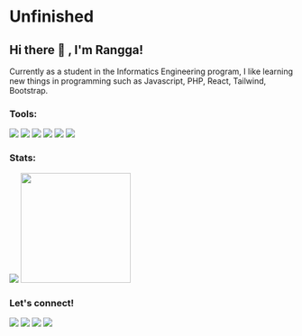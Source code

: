 # <h1>Unfinished</h1>

<h2>Hi there 👋 , I'm Rangga!</h2>
<p>Currently as a student in the Informatics Engineering program, I like learning new things in programming such as Javascript, PHP, React, Tailwind, Bootstrap.</p>

### <h3>Tools:</h3>
<div>
    <img src="https://img.shields.io/badge/OS-Windows-blue?&logo=windows" />
    <img src="https://img.shields.io/badge/Build-Vite-blue?&logo=vite" />
    <img src="https://img.shields.io/badge/Code-Javascript-blue?&logo=javascript" />
    <img src="https://img.shields.io/badge/Code-React-blue?&logo=react" />
    <img src="https://img.shields.io/badge/Code-PHP-blue?&logo=php" />
    <img src="https://img.shields.io/badge/Text%20Editor-Visual%20Studio%20Code-blue?&logo=visual%20studio%20code&logoColor=blue" />
</div>

### <h3>Stats:</h3>
<div>
    <img src="https://github-readme-stats.vercel.app/api?username=azharanggakusuma&count_private=true&show_icons=true&theme=algolia" />
    <img src="https://github-readme-stats.vercel.app/api/top-langs/?username=azharanggakusuma&theme=algolia" height=195 />
</div>

### <h3>Let's connect!</h3>
<div>
    <a href="https://azharangga.my.id" target="blank"><img src="https://img.shields.io/badge/Website-https://azharangga.my.id-green?" /></a>
    <a href="https://linkedin.com/azharangga-kusuma-9a30911a0/" target="blank"><img src="https://img.shields.io/badge/Azharangga_Kusuma-30302f?style=flat&logo=linkedin" /></a>
    <a href="https://instagram.com/azharangga_kusuma/" target="blank"><img src="https://img.shields.io/badge/azharangga_kusuma-30302f?style=flat&logo=instagram" /></a>
    <a href="https://www.paypal.me/azharanggakusuma" target="blank"><img src="https://ionicabizau.github.io/badges/paypal.svg" /></a>
</div>
